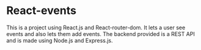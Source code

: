 # React-events
This is a project using React.js and React-router-dom. It lets a user see events and also lets them add events.
The backend provided is a REST API and is made using Node.js and Express.js.
